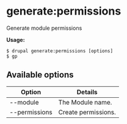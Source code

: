 # generate:permissions
Generate module permissions

**Usage:**
```
$ drupal generate:permissions [options]
$ gp  
```

## Available options
Option | Details
-------|-------------
--module | The Module name.
--permissions | Create permissions.
